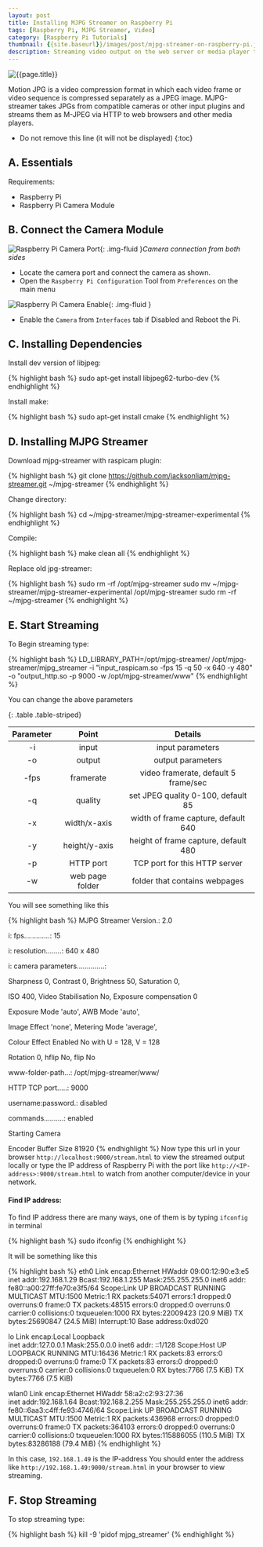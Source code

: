 ```yaml
---
layout: post
title: Installing MJPG Streamer on Raspberry Pi
tags: [Raspberry Pi, MJPG Streamer, Video]
category: [Raspberry Pi Tutorials]
thumbnail: {{site.baseurl}}/images/post/mjpg-streamer-on-raspberry-pi.jpg
description: Streaming video output on the web server or media player through a camera connected on Raspberry Pi can be used for many applications. You can stream video from Raspberry Pi Camera to Web Browsers, on Android, IOS, and Windows!
---
```

<div class="row">
<div class="intro">
<div class="paragraphs">
  <div class="row">
    <div class="span4">
      <div class="clearfix">
			<img class="pull-left" src="{{ page.thumbnail }}" alt="{{page.title}}">
			<i class="fa fa-quote-left fa-2x fa-pull-left fa-border"></i>
      </div>
      </div>
    </div>
  </div>
</div>
</div>

Motion JPG is a video compression format in which each video frame or video sequence is compressed separately as a JPEG image. MJPG-streamer takes JPGs from compatible cameras or other input plugins and streams them as M-JPEG via HTTP to web browsers and other media players.

* Do not remove this line (it will not be displayed)
{:toc}

## A. Essentials

Requirements:

  - Raspberry Pi
  - Raspberry Pi Camera Module


## B. Connect the Camera Module


![Raspberry Pi Camera Port](/images/raspb-camera-connection.png "Raspberry Pi Camera Port"){: .img-fluid }*Camera connection from both sides*
  - Locate the camera port and connect the camera as shown.
  - Open the `Raspberry Pi Configuration` Tool from `Preferences` on the main menu

![Raspberry Pi Camera Enable](/images/raspi-camera-config.png "Raspberry Pi Camera Enable"){: .img-fluid }

  - Enable the `Camera` from `Interfaces` tab if Disabled and Reboot the Pi.


## C. Installing Dependencies

  Install dev version of libjpeg:

{% highlight bash %}
sudo apt-get install libjpeg62-turbo-dev
{% endhighlight %}

  Install make:

{% highlight bash %}
sudo apt-get install cmake
{% endhighlight %}

## D. Installing MJPG Streamer

  Download mjpg-streamer with raspicam plugin:

{% highlight bash %}
git clone https://github.com/jacksonliam/mjpg-streamer.git ~/mjpg-streamer
{% endhighlight %}

  Change directory:


{% highlight bash %}
 cd ~/mjpg-streamer/mjpg-streamer-experimental
{% endhighlight %}

  Compile:

{% highlight bash %}
 make clean all
{% endhighlight %}

  Replace old jpg-streamer:

{% highlight bash %}
sudo rm -rf /opt/mjpg-streamer
sudo mv ~/mjpg-streamer/mjpg-streamer-experimental /opt/mjpg-streamer
sudo rm -rf ~/mjpg-streamer
{% endhighlight %}


## E. Start Streaming


To Begin streaming type:


{% highlight bash %}
 LD_LIBRARY_PATH=/opt/mjpg-streamer/ /opt/mjpg-streamer/mjpg_streamer -i "input_raspicam.so -fps 15 -q 50 -x 640 -y 480" -o "output_http.so -p 9000 -w /opt/mjpg-streamer/www"
{% endhighlight %}

You can change the above parameters


{: .table .table-striped}

| Parameter 	|      Point      	|                Details               	|
|:---------:	|:---------------:	|:------------------------------------:	|
|     -i    	|      input      	|           input parameters           	|
|     -o    	|      output     	|           output parameters          	|
|    -fps   	|    framerate    	| video framerate, default 5 frame/sec 	|
|     -q    	|     quality     	|  set JPEG quality 0-100, default 85  	|
|     -x    	|   width/x-axis  	|  width of frame capture, default 640 	|
|     -y    	|  height/y-axis  	| height of frame capture, default 480 	|
|     -p    	|    HTTP port    	|     TCP port for this HTTP server    	|
|     -w    	| web page folder 	|     folder that contains webpages    	|
  
You will see something like this

{% highlight bash %}
MJPG Streamer Version.: 2.0

i: fps.............: 15

i: resolution........: 640 x 480

i: camera parameters..............:

Sharpness 0, Contrast 0, Brightness 50, Saturation 0,

ISO 400, Video Stabilisation No, Exposure compensation 0

Exposure Mode 'auto', AWB Mode 'auto',

Image Effect 'none', Metering Mode 'average',

Colour Effect Enabled No with U = 128, V = 128

Rotation 0, hflip No, flip No

www-folder-path...: /opt/mjpg-streamer/www/

HTTP TCP port.....: 9000

username:password.: disabled

commands..........: enabled

Starting Camera

Encoder Buffer Size 81920
{% endhighlight %}
  Now type this url in your browser `http://localhost:9000/stream.html` to view the streamed output locally or type the IP address of Raspberry Pi with the port like `http://<IP-address>:9000/stream.html` to watch from another computer/device in your network.

#### Find IP address:

To find IP address there are many ways, one of them is by typing `ifconfig` in terminal

{% highlight bash %}
sudo ifconfig
{% endhighlight %}

  It will be something like this
  
{% highlight bash %}
eth0      Link encap:Ethernet  HWaddr 09:00:12:90:e3:e5  
          inet addr:192.168.1.29 Bcast:192.168.1.255  Mask:255.255.255.0
          inet6 addr: fe80::a00:27ff:fe70:e3f5/64 Scope:Link
          UP BROADCAST RUNNING MULTICAST  MTU:1500  Metric:1
          RX packets:54071 errors:1 dropped:0 overruns:0 frame:0
          TX packets:48515 errors:0 dropped:0 overruns:0 carrier:0
          collisions:0 txqueuelen:1000 
          RX bytes:22009423 (20.9 MiB)  TX bytes:25690847 (24.5 MiB)
          Interrupt:10 Base address:0xd020 

lo        Link encap:Local Loopback  
          inet addr:127.0.0.1  Mask:255.0.0.0
          inet6 addr: ::1/128 Scope:Host
          UP LOOPBACK RUNNING  MTU:16436  Metric:1
          RX packets:83 errors:0 dropped:0 overruns:0 frame:0
          TX packets:83 errors:0 dropped:0 overruns:0 carrier:0
          collisions:0 txqueuelen:0 
          RX bytes:7766 (7.5 KiB)  TX bytes:7766 (7.5 KiB)

wlan0     Link encap:Ethernet  HWaddr 58:a2:c2:93:27:36  
          inet addr:192.168.1.64  Bcast:192.168.2.255  Mask:255.255.255.0
          inet6 addr: fe80::6aa3:c4ff:fe93:4746/64 Scope:Link
          UP BROADCAST RUNNING MULTICAST  MTU:1500  Metric:1
          RX packets:436968 errors:0 dropped:0 overruns:0 frame:0
          TX packets:364103 errors:0 dropped:0 overruns:0 carrier:0
          collisions:0 txqueuelen:1000 
          RX bytes:115886055 (110.5 MiB)  TX bytes:83286188 (79.4 MiB)
{% endhighlight %}

In this case, `192.168.1.49` is the IP-address
You should enter the address like `http://192.168.1.49:9000/stream.html` in your browser to view streaming.

## F. Stop Streaming

  To stop streaming type:
  
{% highlight bash %}
kill -9 'pidof mjpg_streamer'
{% endhighlight %}

